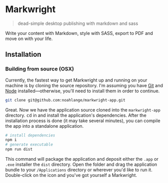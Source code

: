 # Markwright

> dead-simple desktop publishing with markdown and sass

Write your content with Markdown, style with SASS, export to PDF and move on with your life.

## Installation

### Building from source (OSX)

Currently, the fastest way to get Markwright up and running on your machine is by cloning the source repository. I'm assuming you have [Git](https://git-scm.com) and [Node](https://nodejs.org/en/) installed—otherwise, you'll need to install them in order to continue.

```bash
git clone git@github.com:noahlange/markwright-app.git
```

Great. Now we have the application source cloned into the `markwright-app` directory. <kbd>cd</kbd> in and install the application's dependencies. After the installation process is done (it may take several minutes), you can compile the app into a standalone application.

```bash
# install dependencies
npm i
# generate executable
npm run dist
```

This command will package the application and deposit either the `.app` or `.exe` installer the `dist` directory. Open the folder and drag the application bundle to your `/Applications` directory or wherever you'd like to run it. Double-click on the icon and you've got yourself a Markwright.
